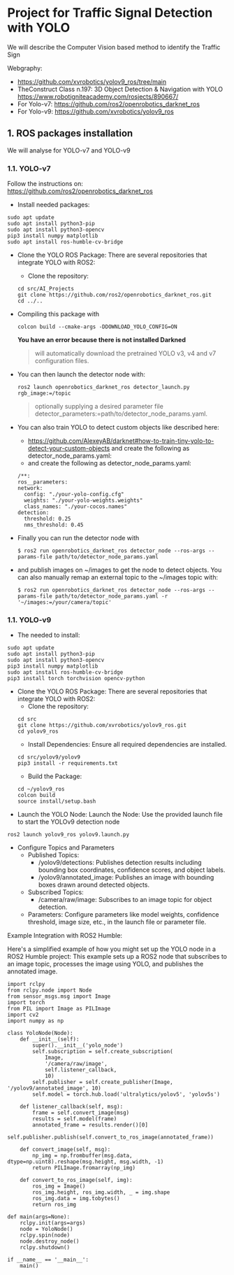 # Project for Traffic Signal Detection with YOLO

We will describe the Computer Vision based method to identify the Traffic Sign

Webgraphy:
- https://github.com/xvrobotics/yolov9_ros/tree/main
- TheConstruct Class n.197: 3D Object Detection & Navigation with YOLO https://www.robotigniteacademy.com/rosjects/890667/
- For Yolo-v7: https://github.com/ros2/openrobotics_darknet_ros
- For Yolo-v9: https://github.com/xvrobotics/yolov9_ros

## **1. ROS packages installation**

We will analyse for YOLO-v7 and YOLO-v9

### **1.1. YOLO-v7**

Follow the instructions on: https://github.com/ros2/openrobotics_darknet_ros

- Install needed packages:
````shell
sudo apt update
sudo apt install python3-pip
sudo apt install python3-opencv
pip3 install numpy matplotlib
sudo apt install ros-humble-cv-bridge
````
- Clone the YOLO ROS Package: There are several repositories that integrate YOLO with ROS2:
    - Clone the repository:
    ````shell
    cd src/AI_Projects
    git clone https://github.com/ros2/openrobotics_darknet_ros.git
    cd ../..
    ````
- Compiling this package with
    ````shell
    colcon build --cmake-args -DDOWNLOAD_YOLO_CONFIG=ON
    ````
    **You have an error because there is not installed Darkned**

    >will automatically download the pretrained YOLO v3, v4 and v7 configuration files.

- You can then launch the detector node with:
    ````shell
    ros2 launch openrobotics_darknet_ros detector_launch.py rgb_image:=/topic
    ````
    >optionally supplying a desired parameter file detector_parameters:=path/to/detector_node_params.yaml.

- You can also train YOLO to detect custom objects like described here: 
    - https://github.com/AlexeyAB/darknet#how-to-train-tiny-yolo-to-detect-your-custom-objects
 and create the following as detector_node_params.yaml:
    - and create the following as detector_node_params.yaml:
    ````shell
    /**:
  ros__parameters:
    network:
      config: "./your-yolo-config.cfg"
      weights: "./your-yolo-weights.weights"
      class_names: "./your-cocos.names"
    detection:
      threshold: 0.25
      nms_threshold: 0.45
    ````
- Finally you can run the detector node with
    ````shell
    $ ros2 run openrobotics_darknet_ros detector_node --ros-args --params-file path/to/detector_node_params.yaml
    ````
- and publish images on ~/images to get the node to detect objects. You can also manually remap an external topic to the ~/images topic with:
    ````shell
    $ ros2 run openrobotics_darknet_ros detector_node --ros-args --params-file path/to/detector_node_params.yaml -r '~/images:=/your/camera/topic'
    ````



### **1.1. YOLO-v9**

- The needed to install:
````shell
sudo apt update
sudo apt install python3-pip
sudo apt install python3-opencv
pip3 install numpy matplotlib
sudo apt install ros-humble-cv-bridge
pip3 install torch torchvision opencv-python
````
- Clone the YOLO ROS Package: There are several repositories that integrate YOLO with ROS2:
    - Clone the repository:
    ````shell
    cd src
    git clone https://github.com/xvrobotics/yolov9_ros.git
    cd yolov9_ros
    ````
    - Install Dependencies: Ensure all required dependencies are installed.
    ````shell
    cd src/yolov9/yolov9
    pip3 install -r requirements.txt
    ````
    - Build the Package:
    ````shell
    cd ~/yolov9_ros
    colcon build
    source install/setup.bash
    ````
- Launch the YOLO Node: Launch the Node: Use the provided launch file to start the YOLOv9 detection node
````shell
ros2 launch yolov9_ros yolov9.launch.py
````
- Configure Topics and Parameters
    - Published Topics:
        - /yolov9/detections: Publishes detection results including bounding box coordinates, confidence scores, and object labels.
        - /yolov9/annotated_image: Publishes an image with bounding boxes drawn around detected objects.
    - Subscribed Topics:
        - /camera/raw/image: Subscribes to an image topic for object detection.
    - Parameters: Configure parameters like model weights, confidence threshold, image size, etc., in the launch file or parameter file.

Example Integration with ROS2 Humble:

Here's a simplified example of how you might set up the YOLO node in a ROS2 Humble project: This example sets up a ROS2 node that subscribes to an image topic, processes the image using YOLO, and publishes the annotated image.
````shell
import rclpy
from rclpy.node import Node
from sensor_msgs.msg import Image
import torch
from PIL import Image as PILImage
import cv2
import numpy as np

class YoloNode(Node):
    def __init__(self):
        super().__init__('yolo_node')
        self.subscription = self.create_subscription(
            Image,
            '/camera/raw/image',
            self.listener_callback,
            10)
        self.publisher = self.create_publisher(Image, '/yolov9/annotated_image', 10)
        self.model = torch.hub.load('ultralytics/yolov5', 'yolov5s')

    def listener_callback(self, msg):
        frame = self.convert_image(msg)
        results = self.model(frame)
        annotated_frame = results.render()[0]
        self.publisher.publish(self.convert_to_ros_image(annotated_frame))

    def convert_image(self, msg):
        np_img = np.frombuffer(msg.data, dtype=np.uint8).reshape(msg.height, msg.width, -1)
        return PILImage.fromarray(np_img)

    def convert_to_ros_image(self, img):
        ros_img = Image()
        ros_img.height, ros_img.width, _ = img.shape
        ros_img.data = img.tobytes()
        return ros_img

def main(args=None):
    rclpy.init(args=args)
    node = YoloNode()
    rclpy.spin(node)
    node.destroy_node()
    rclpy.shutdown()

if __name__ == '__main__':
    main()
````

